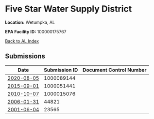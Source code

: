 # Five Star Water Supply District

**Location:** Wetumpka, AL

**EPA Facility ID:** 100000175767

[Back to AL Index](../../index.md)

## Submissions

| Date | Submission ID | Document Control Number |
|------|--------------|-------------------------|
| [2020-08-05](submissions/1000089144.md) | 1000089144 |  |
| [2015-09-01](submissions/1000051441.md) | 1000051441 |  |
| [2010-10-07](submissions/1000015076.md) | 1000015076 |  |
| [2006-01-31](submissions/44821.md) | 44821 |  |
| [2001-06-04](submissions/23565.md) | 23565 |  |
